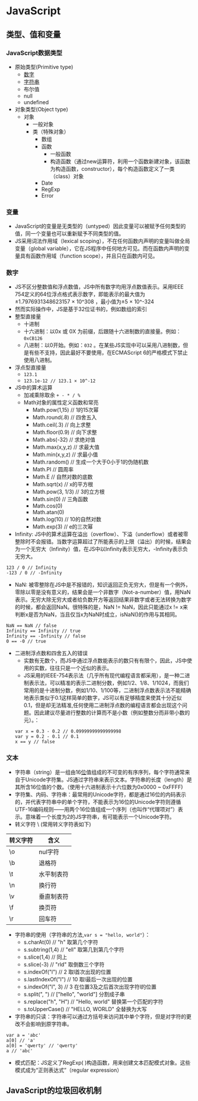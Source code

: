 # JavaScript

## 类型、值和变量
### JavaScript数据类型
- 原始类型(Primitive type)
    - [数字](#number)
    - [字符串](#string)
    - 布尔值
    - null
    - undefined
- 对象类型(Object type)
    - 对象
        - 一般对象
        - 类（特殊对象）
            - 数组
            - 函数
                - 一般函数
                - 构造函数（通过new运算符，利用一个函数新建对象，该函数为构造函数，constructor），每个构造函数定义了一类（class）对象
            - Date
            - RegExp
            - Error

### 变量
- JavaScript的变量是无类型的（untyped）因此变量可以被赋予任何类型的值，同一个变量也可以重新赋予不同类型的值。
- JS采用词法作用域（lexical scoping），不在任何函数内声明的变量叫做全局变量（global variable），它在JS程序中任何地方可见。而在函数内声明的变量具有函数作用域（function scope），并且只在函数内可见。

### <a id="number">数字</a>
- JS不区分整数值和浮点数值，JS中所有数字均用浮点数值表示。采用IEEE 754定义的64位浮点格式表示数字，即能表示的最大值为±1.7976931348623157 × 10^308 ，最小值为±5 × 10^-324
- 然而实际操作中，JS是基于32位证书的，例如数组的索引
- 整型直接量
    - 十进制
    - 十六进制：以0x 或 0X 为前缀，后跟随十六进制数的直接量。例如：`0xCB126`
    - 八进制：以0开始。例如：`032` 。在某些JS实现中可以采用八进制数，但是有些不支持，因此最好不要使用，在ECMAScript 6的严格模式下禁止使用八进制。
- 浮点型直接量
    - `123.1`
    - `123.1e-12 // 123.1 × 10^-12`
- JS中的算术运算
    - 加减乘除取余 `+ - * / %`
    - Math对象的属性定义函数和常亮
        - Math.pow(1,15) // 1的15次幂
        - Math.round(.8) // 四舍五入
        - Math.ceil(.3) // 向上求整
        - Math.floor(0.9) // 向下求整
        - Math.abs(-32) // 求绝对值
        - Math.max(x,y,z) // 求最大值
        - Math.min(x,y,z) // 求最小值
        - Math.random() // 生成一个大于0小于1的伪随机数
        - Math.PI // 圆周率
        - Math.E // 自然对数的底数
        - Math.sqrt(x) // x的平方根
        - Math.pow(3, 1/3) // 3的立方根
        - Math.sin(0) // 三角函数
        - Math.cos(0)
        - Math.atan(0)
        - Math.log(10) // 10的自然对数
        - Math.exp(3) // e的三次幂
- Infinity: JS中的算术运算在溢出（overflow）、下溢（underflow）或者被零整除时不会报错。当数字运算超过了所能表示的上限（溢出）的时候，结果会为一个无穷大（Infinity）值，在JS中以Infinity表示无穷大，-Infinity表示负无穷大。
```
123 / 0 // Infinity
-123 / 0 // -Infinity
```
- NaN: 被零整除在JS中是不报错的，知识返回正负无穷大，但是有一个例外，零除以零是没有意义的，结果会是一个非数字（Not-a-number）值，用NaN表示。无穷大除无穷大或者给负数开方等返回结果非数字或者无法转换为数字的时候，都会返回NaN。很特殊的是，NaN != NaN，因此只能通过x != x来判断x是否为NaN，当且仅当x为NaN时成立，isNaN()的作用与其相同。
```
NaN == NaN // false
Infinity == Infinity // true
Infinity == -Infinity // false
0 == -0 // true
```
- 二进制浮点数和四舍五入的错误
    - 实数有无数个，而JS中通过浮点数能表示的数只有有限个，因此，JS中使用的实数，往往只是一个近似的表示。
    - JS采用的IEEE-754表示法（几乎所有现代编程语言都采用），是一种二进制表示法，可以精准的表示二进制分数，例如1/2、1/8、1/1024，而我们常用的是十进制分数，例如1/10、1/100等，二进制浮点数表示法不能精确地表示类似于0.1这样简单的数字，JS可以有足够精度来使其十分近似0.1，但是却无法精准,任何使用二进制浮点数的编程语言都会出现这个问题。因此建议尽量进行整数的计算而不是小数（例如整数分而非带小数的元）。：
    ```
    var x = 0.3 - 0.2 // 0.09999999999999998
    var y = 0.2 - 0.1 // 0.1
    x == y // false
    ```

### <a id="string">文本</a>
- 字符串（string）是一组由16[位](https://github.com/DamonAmber/README/tree/master/ComputerNote#bit)值组成的不可变的有序序列，每个字符通常来自于Unicode字符集。JS通过字符串来表示文本。字符串的长度（length）是其所含16位值的个数。（使用十六进制表示十六位数为0x0000 ~ 0xFFFF)
- 字符集、内码、字符串：最常用的Unicode字符，都是通过16位的内码表示的，并代表字符串中的单个字符，不能表示为16位的Unicode字符则遵循UTF-16编码规则——用两个16位值组成一个序列（也叫作“代理项对”）表示。意味着一个长度为2的JS字符串，有可能表示一个Unicode字符。
- 转义字符 \ (常用转义字符表如下)

 | 转义字符 | 含义       |
 | -------- | ---------- |
 | \o       | nul字符    |
 | \b       | 退格符     |
 | \t       | 水平制表符 |
 | \n       | 换行符     |
 | \v       | 垂直制表符 |
 | \f       | 换页符     |
 | \r       | 回车符     |
- 字符串的使用（字符串的方法,`var s = "hello, world"`）：
    - s.charAt(0) // "h" 取第几个字符
    - s.subtring(1,4) // "ell" 取第几到第几个字符
    - s.slice(1,4) // 同上
    - s.slice(-3) // "rld" 取倒数三个字符
    - s.indexOf("l") // 2 取l首次出现的位置
    - s.lastIndexOf("l") // 10 取l最后一次出现的位置
    - s.indexOf("l", 3) // 3 在位置3及之后首次出现字符l的位置
    - s.split(", ") // ["hello", "world"] 分割成子串
    - s.replace("h", "H") // "Hello, world" 替换第一个匹配的字符
    - s.toUpperCase() // "HELLO, WORLD" 全替换为大写
- 字符串的只读：字符串可以通过方括号来访问其中单个字符，但是对字符的更改不会影响到原字符串。
```
var a = 'abc'
a[0] // 'a'
a[0] = 'qwerty' // 'qwerty'
a // 'abc'
```
- 模式匹配：JS定义了RegExp( )构造函数，用来创建文本匹配模式对象。这些模式成为“正则表达式”（regular expression）

## JavaScript的垃圾回收机制